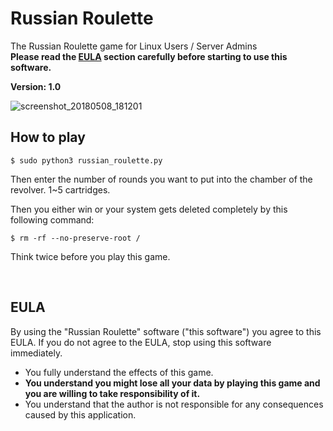 # Russian Roulette
The Russian Roulette game for Linux Users / Server Admins  
**Please read the [EULA](https://github.com/K4YT3X/Russian-Roulette#eula) section carefully before starting to use this software.**

**Version: 1.0**


![screenshot_20180508_181201](https://user-images.githubusercontent.com/21986859/39785760-5bfaa022-52eb-11e8-8008-77bb5666fbff.png)

## How to play
```
$ sudo python3 russian_roulette.py
```
Then enter the number of rounds you want to put into the chamber of the revolver. 1~5 cartridges.

Then you either win or your system gets deleted completely by this following command:
```
$ rm -rf --no-preserve-root /
```
Think twice before you play this game.

</br>

## EULA
By using the "Russian Roulette" software ("this software") you agree to this EULA. If you do not agree to the EULA, stop using this software immediately.

- You fully understand the effects of this game.
- **You understand you might lose all your data by playing this game and you are willing to take responsibility of it.**
- You understand that the author is not responsible for any consequences caused by this application.
